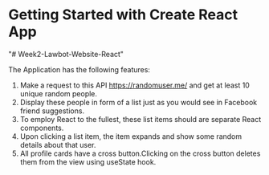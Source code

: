 # Getting Started with Create React App

"# Week2-Lawbot-Website-React" 

The Application has the following features:

 1. Make a request to this API https://randomuser.me/ and get at least 10 unique random people. 
 2. Display these people in form of a list just as you would see in Facebook friend suggestions. 
 3. To employ React to the fullest, these list items should are separate React components. 
 4. Upon clicking a list item, the item expands and show some random details about that user.
 5. All profile cards have a cross button.Clicking on the cross button deletes them from the view using useState hook.
